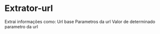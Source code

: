 # Extrator-url
Extrai informações como:
Url base
Parametros da url
Valor de determinado parametro da url
